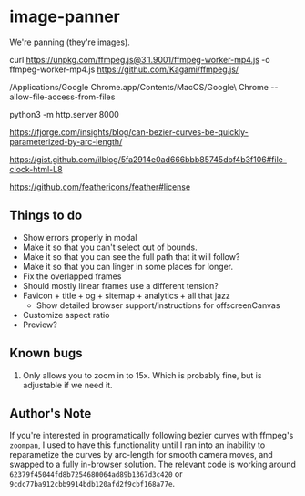 # image-panner
We're panning (they're images).

curl https://unpkg.com/ffmpeg.js@3.1.9001/ffmpeg-worker-mp4.js -o ffmpeg-worker-mp4.js
https://github.com/Kagami/ffmpeg.js/

/Applications/Google Chrome.app/Contents/MacOS/Google\ Chrome --allow-file-access-from-files

python3 -m http.server 8000

https://fjorge.com/insights/blog/can-bezier-curves-be-quickly-parameterized-by-arc-length/

https://gist.github.com/ilblog/5fa2914e0ad666bbb85745dbf4b3f106#file-clock-html-L8

https://github.com/feathericons/feather#license

## Things to do
* Show errors properly in modal
* Make it so that you can't select out of bounds.
* Make it so that you can see the full path that it will follow?
* Make it so that you can linger in some places for longer.
* Fix the overlapped frames
* Should mostly linear frames use a different tension?
* Favicon + title + og + sitemap + analytics + all that jazz
  * Show detailed browser support/instructions for offscreenCanvas
* Customize aspect ratio
* Preview?

## Known bugs
1. Only allows you to zoom in to 15x. Which is probably fine, but is adjustable if we need it.

## Author's Note
If you're interested in programatically following bezier curves with ffmpeg's `zoompan`, I used to have this functionality until I ran into an inability to reparametize the curves by arc-length for smooth camera moves, and swapped to a fully in-browser solution. The relevant code is working around `62379f45044fd8b7254680064ad89b1367d3c420` or `9cdc77ba912cbb9914bdb120afd2f9cbf168a77e`.
